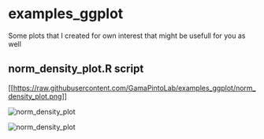 
# examples_ggplot

Some plots that I created for own interest that might be usefull for you as well

## norm_density_plot.R script

[[https://raw.githubusercontent.com/GamaPintoLab/examples_ggplot/norm_density_plot.png]]


![norm_density_plot](Users/Marina/Documents/R_work/examples_ggplot/norm_density_plot.png)

![norm_density_plot](examples_ggplot/norm_density_plot.png)

        
      
